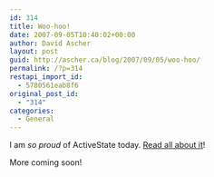```yaml
---
id: 314
title: Woo-hoo!
date: 2007-09-05T10:40:02+00:00
author: David Ascher
layout: post
guid: http://ascher.ca/blog/2007/09/05/woo-hoo/
permalink: /?p=314
restapi_import_id:
  - 5780561eab8f6
original_post_id:
  - "314"
categories:
  - General
---
```

I am _so proud_ of ActiveState today. [Read all about it](http://blogs.activestate.com/activestate/2007/09/activestate-ann.html)!

More coming soon!